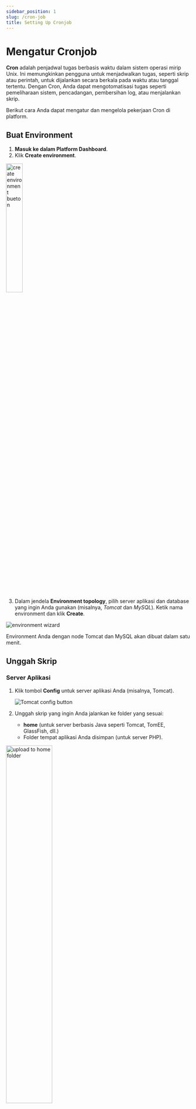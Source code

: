 ```yaml
---
sidebar_position: 1
slug: /cron-job
title: Setting Up Cronjob
---
```


# Mengatur Cronjob

**Cron** adalah penjadwal tugas berbasis waktu dalam sistem operasi mirip Unix. Ini memungkinkan pengguna untuk menjadwalkan tugas, seperti skrip atau perintah, untuk dijalankan secara berkala pada waktu atau tanggal tertentu. Dengan Cron, Anda dapat mengotomatisasi tugas seperti pemeliharaan sistem, pencadangan, pembersihan log, atau menjalankan skrip.

Berikut cara Anda dapat mengatur dan mengelola pekerjaan Cron di platform.

## Buat Environment

1. **Masuk ke dalam Platform Dashboard**.
2. Klik **Create environment**.

<img src="https://assets.dewacloud.com/dewacloud-docs/application_settings/scheduling-configuration/setting-up-cronjob/01-create-environment-button.png" alt="create environment bueton" width="30%"/>

3. Dalam jendela **Environment topology**, pilih server aplikasi dan database yang ingin Anda gunakan (misalnya, _Tomcat_ dan _MySQL_). Ketik nama environment dan klik **Create**.

<img src="https://assets.dewacloud.com/dewacloud-docs/application_settings/scheduling-configuration/setting-up-cronjob/02-environment-wizard.png" alt="environment wizard" max-width="100%"/>

Environment Anda dengan node Tomcat dan MySQL akan dibuat dalam satu menit.

## Unggah Skrip

### Server Aplikasi

1. Klik tombol **Config** untuk server aplikasi Anda (misalnya, Tomcat).

   <img src="https://assets.dewacloud.com/dewacloud-docs/application_settings/scheduling-configuration/setting-up-cronjob/03-tomcat-config-button.png" alt="Tomcat config button" max-width="100%"/>

2. Unggah skrip yang ingin Anda jalankan ke folder yang sesuai:
   - **home** (untuk server berbasis Java seperti Tomcat, TomEE, GlassFish, dll.)
   - Folder tempat aplikasi Anda disimpan (untuk server PHP).

<img src="https://assets.dewacloud.com/dewacloud-docs/application_settings/scheduling-configuration/setting-up-cronjob/04-upload-to-home-folder.png" alt="upload to home folder" width="50%"/>

### Database

1. Klik tombol **Config** untuk database Anda (misalnya, MySQL, MariaDB).

<img src="https://assets.dewacloud.com/dewacloud-docs/application_settings/scheduling-configuration/setting-up-cronjob/05-mysql-config-button.png" alt="MySQL config button" width="60%"/>

2. Unggah skrip ke folder **scripts**.

<img src="https://assets.dewacloud.com/dewacloud-docs/application_settings/scheduling-configuration/setting-up-cronjob/06-upload-to-scripts-folder.png" alt="upload to scripts folder" width="50%"/>

:::warning  
Pastikan skrip yang ingin Anda jalankan dapat dieksekusi. Jika tidak, gunakan interpreter bawaan seperti Bash, Python, Perl, dll., bergantung pada jenis skrip.
:::

## Penjadwal Acara Cron

1. Di tab konfigurasi, navigasikan ke folder **cron** dan buka file `{nodeName}`.

   <img src="https://assets.dewacloud.com/dewacloud-docs/application_settings/scheduling-configuration/setting-up-cronjob/07-cron-scheduler-file.png" alt="cron scheduler file" max-width="100%"/>

2. Tulis perintah dalam format **crontab** untuk menjadwalkan tugas Anda. Format untuk setiap cron job terdiri dari enam bidang yang dipisahkan oleh spasi:

```bash
{minute} {hour} {day} {month} {day-of-week} {command-line-to-execute}
```

| Bidang           | Rentang nilai                                           |
|------------------|---------------------------------------------------------|
| **minute**       | 0-59                                                    |
| **hour**         | 0-23                                                    |
| **day**          | 1-31                                                    |
| **month**        | 1-12                                                    |
| **day-of-week**  | 0-7 (0 dan 7 = Minggu, 1 = Senin, 2 = Selasa, dll.)      |
| **command**      | Jalur ke skrip atau perintah yang ingin Anda jalankan   |

### Standar untuk Format Crontab:

- Bidang-bidang harus dalam urutan yang tepat tanpa nilai yang hilang.
- Anda dapat menggunakan tanda bintang (`*`) untuk mewakili setiap nilai yang mungkin untuk bidang. Misalnya, `*` di bidang "hour" berarti "jalankan setiap jam."
- Gunakan `/` untuk menentukan interval. Misalnya, `*/3` di bidang hour berarti "jalankan setiap tiga jam."
- Tentukan beberapa nilai yang dipisahkan oleh koma. Misalnya, `1,6,19` di bidang hour berarti "jalankan pada jam 1:00, 6:00, dan 19:00."

### Contoh:
Jika skrip Anda ada di folder **home** Tomcat dan Anda ingin menjalankannya setiap menit, perintahnya bisa terlihat seperti ini:

```bash
*/1 * * * * /opt/tomcat/temp/test.sh
```

![script scheduled via cron](https://assets.dewacloud.com/dewacloud-docs/application_settings/scheduling-configuration/setting-up-cronjob/08-script-scheduled-via-cron.png)

:::tip  
Jika skrip Anda tidak memiliki izin dapat dieksekusi dan Anda menggunakan interpreter bawaan seperti Bash, Python, Perl, dll., sebutkan interpreter secara eksplisit:

```bash
*/1 * * * * /bin/bash /opt/tomcat/temp/test.sh
```

Interpreter umum:
- `/bin/bash` untuk Bash
- `/usr/bin/python` untuk Python
- `/usr/bin/perl` untuk Perl
:::

3. **Pastikan ada baris kosong setelah entri cronjob terakhir** untuk menghindari masalah.

4. **Simpan** perubahan untuk menerapkan pengaturan.

Itu dia! Anda telah berhasil mengatur pekerjaan Cron.

## Baca Juga

- [Configuration File Manager](https://docs.dewacloud.com/docs/configuration-file-manager/)
- [Quartz Scheduling](https://docs.dewacloud.com/docs/quartz/)
- [Memcached System](https://docs.dewacloud.com/docs/memcached/)